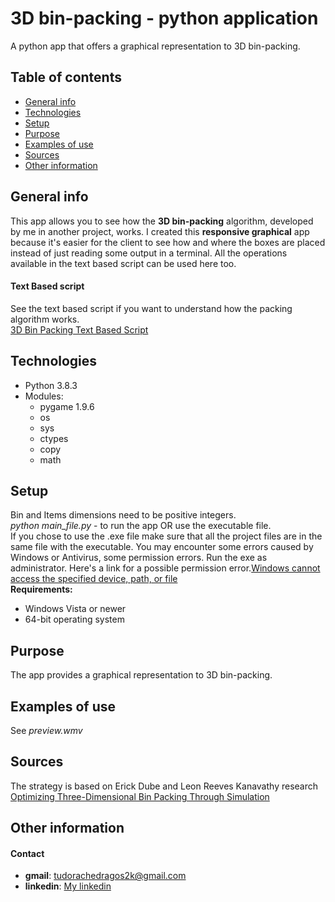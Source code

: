 # 3D bin-packing - python application
A python app that offers a graphical representation to 3D bin-packing.
## Table of contents
* [General info](#general-info)
* [Technologies](#technologies)
* [Setup](#setup)
* [Purpose](#purpose)
* [Examples of use](#examples-of-use)
* [Sources](#sources)
* [Other information](#other-information)
## General info
This app allows you to see how the **3D bin-packing** algorithm, developed by me in another project, works. 
I created this **responsive graphical** app because it's easier for the client to see how and where the boxes are placed instead of just reading some output in a terminal.
All the operations available in the text based script can be used here too.
#### Text Based script
See the text based script if you want to understand how the packing algorithm works. 
<br />
[3D Bin Packing Text Based Script](https://github.com/DragosCosmin2000/3D-Bin-Packing-Text-Based-Python-Script)
## Technologies
* Python 3.8.3
* Modules:
    - pygame 1.9.6
    - os
    - sys
    - ctypes
    - copy
    - math
## Setup
Bin and Items dimensions need to be positive integers.
<br />
_python main_file.py_ - to run the app OR use the executable file.
<br />
If you chose to use the .exe file make sure that all the project files are in the same file with the executable.
You may encounter some errors caused by Windows or Antivirus, some permission errors. Run the exe as administrator.
Here's a link for a possible permission error.[Windows cannot access the specified device, path, or file](https://support.microsoft.com/en-us/help/2669244/windows-cannot-access-the-specified-device-path-or-file-error-when-you)
<br />
**Requirements:**
- Windows Vista or newer
- 64-bit operating system
## Purpose
The app provides a graphical representation to 3D bin-packing.
## Examples of use
See _preview.wmv_
## Sources
The strategy is based on Erick Dube and Leon Reeves Kanavathy research [Optimizing Three-Dimensional Bin Packing Through Simulation](https://www.researchgate.net/publication/228974015_Optimizing_Three-Dimensional_Bin_Packing_Through_Simulation)
## Other information
#### Contact
* **gmail**: tudorachedragos2k@gmail.com
* **linkedin**: [My linkedin](https://www.linkedin.com/in/dragos-tudorache-8b15131b5/)